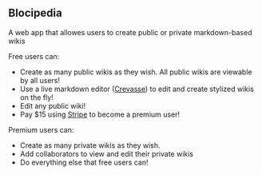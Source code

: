 Blocipedia
-----
A web app that allowes users to create public or private markdown-based wikis

Free users can:
- Create as many public wikis as they wish. All public wikis are viewable by all users!
- Use a live markdown editor ([Crevasse][1]) to edit and create stylized wikis on the fly!
- Edit any public wiki!
- Pay $15 using [Stripe][2] to become a premium user!

Premium users can:
- Create as many private wikis as they wish.
- Add collaborators to view and edit their private wikis
- Do everything else that free users can!

[1]: https://github.com/patbenatar/crevasse
[2]: https://stripe.com/
